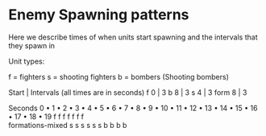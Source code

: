# Enemy Spawning patterns

Here we describe times of when units start spawning and the intervals that they spawn in

Unit types:

f = fighters
s = shooting fighters
b = bombers (Shooting bombers)

  Start | Intervals (all times are in seconds)
f     0 | 3
b     8 | 3
s     4 | 3
form  8 | 3

Seconds
0 • 1 • 2 • 3 • 4 • 5 • 6 • 7 • 8 • 9 • 10 • 11 • 12 • 13 • 14 • 15 • 16 • 17 • 18 • 19
f           f           f           f             f              f              f      
                            formations-mixed
                s           s           s              s              s              s 
                                b            b              b              b           
